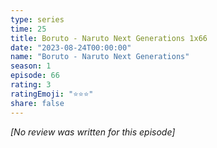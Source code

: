 ```yaml
---
type: series
time: 25
title: Boruto - Naruto Next Generations 1x66
date: "2023-08-24T00:00:00"
name: "Boruto - Naruto Next Generations"
season: 1
episode: 66
rating: 3
ratingEmoji: "⭐️⭐️⭐️"
share: false
---
```


_[No review was written for this episode]_
